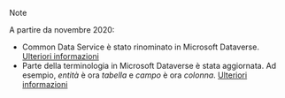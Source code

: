 > [!NOTE]
> A partire da novembre 2020:
> - Common Data Service è stato rinominato in Microsoft Dataverse. [Ulteriori informazioni](https://aka.ms/PAuAppBlog)
> - Parte della terminologia in Microsoft Dataverse è stata aggiornata. Ad esempio, *entità* è ora *tabella* e *campo* è ora *colonna*. [Ulteriori informazioni](https://go.microsoft.com/fwlink/?linkid=2147247)